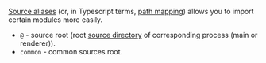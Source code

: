 [Source aliases](https://webpack.js.org/configuration/resolve/#resolve-alias) (or, in Typescript terms, [path mapping](https://www.typescriptlang.org/docs/handbook/module-resolution.html#path-mapping)) allows you to import certain modules more easily.

* `@` - source root (root [source directory](./Options.md#source-directories) of corresponding process (main or renderer)).
* `common` - common sources root.
